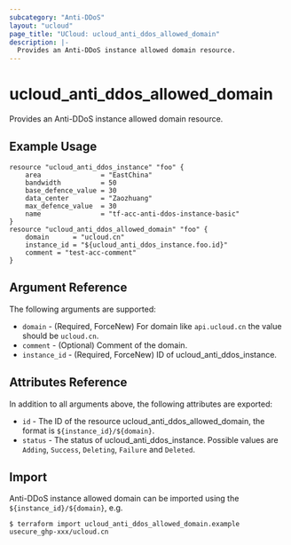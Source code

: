 ```yaml
---
subcategory: "Anti-DDoS"
layout: "ucloud"
page_title: "UCloud: ucloud_anti_ddos_allowed_domain"
description: |-
  Provides an Anti-DDoS instance allowed domain resource.
---
```


# ucloud_anti_ddos_allowed_domain

Provides an Anti-DDoS instance allowed domain resource.

## Example Usage

```hcl
resource "ucloud_anti_ddos_instance" "foo" {
    area               = "EastChina"
    bandwidth          = 50
    base_defence_value = 30
    data_center        = "Zaozhuang"
    max_defence_value  = 30
    name               = "tf-acc-anti-ddos-instance-basic"
}
resource "ucloud_anti_ddos_allowed_domain" "foo" {
    domain      = "ucloud.cn"
    instance_id = "${ucloud_anti_ddos_instance.foo.id}"
    comment = "test-acc-comment"
}
```

## Argument Reference

The following arguments are supported:

* `domain` - (Required, ForceNew) For domain like `api.ucloud.cn` the value should be `ucloud.cn`.
* `comment` - (Optional) Comment of the domain.
* `instance_id` - (Required, ForceNew) ID of ucloud_anti_ddos_instance.

## Attributes Reference

In addition to all arguments above, the following attributes are exported:

* `id` - The ID of the resource ucloud_anti_ddos_allowed_domain, the format is `${instance_id}/${domain}`.
* `status` -  The status of ucloud_anti_ddos_instance. Possible values are `Adding`, `Success`, `Deleting`, `Failure` and `Deleted`.

## Import

Anti-DDoS instance allowed domain can be imported using the `${instance_id}/${domain}`, e.g.

```
$ terraform import ucloud_anti_ddos_allowed_domain.example usecure_ghp-xxx/ucloud.cn
```
